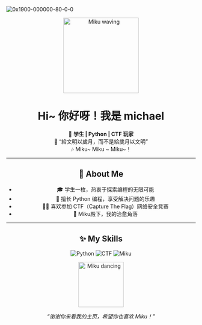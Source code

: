 ![0x1900-000000-80-0-0](https://github.com/user-attachments/assets/e582fbb3-1573-4226-a6c4-f9bac46bd887)<!-- 欢迎来到 YOURNAME 的 GitHub 主页！ -->

<div align="center">

<img src="![0x1900-000000-80-0-0](https://github.com/user-attachments/assets/352ab1d8-5f38-4cbc-9e97-092b040fe0b9)
" width="200" alt="Miku waving"/>

# Hi~ 你好呀！我是 michael

🌸 **学生 | Python | CTF 玩家**  
🌱 “給文明以歲月，而不是給歲月以文明”  
🎶 Miku~ Miku ~ Miku~！

---

## 🐾 About Me

- 🎓 学生一枚，热衷于探索编程的无限可能
- 🐍 擅长 Python 编程，享受解决问题的乐趣
- 🏴‍☠️ 喜欢参加 CTF（Capture The Flag）网络安全竞赛
- 💙 Miku殿下，我的治愈角落

---

## ✨ My Skills

![Python](https://img.shields.io/badge/-Python-3776AB?logo=python&logoColor=fff&style=for-the-badge)
![CTF](https://img.shields.io/badge/-CTF-FF69B4?style=for-the-badge)
![Miku](https://img.shields.io/badge/-初音未来-Miku-39C5BB?style=for-the-badge)


<img src="https://i.imgur.com/k3xjWkX.gif" width="120" alt="Miku dancing"/>

_“谢谢你来看我的主页，希望你也喜欢 Miku！”_

</div>
